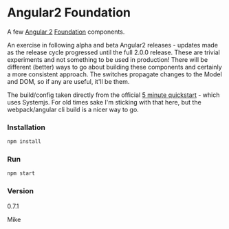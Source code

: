 # Angular2 Foundation

A few [Angular 2](https://angular.io) [Foundation](http://foundation.zurb.com/) components.

An exercise in following alpha and beta Angular2 releases - updates made as the release cycle progressed until the full 2.0.0 release. These are trivial experiments and not something to be used in production! There will be different (better) ways to go about building these components and certainly a more consistent approach. The switches propagate changes to the Model and DOM, so if any are useful, it'll be them.

The build/config taken directly from the official [5 minute quickstart](https://angular.io/docs/ts/latest/quickstart.html) - which uses Systemjs. For old times sake I'm sticking with that here, but the webpack/angular cli build is a nicer way to go.

### Installation
```javascript
npm install
```

### Run
```javascript
npm start
```

### Version
0.7.1


Mike